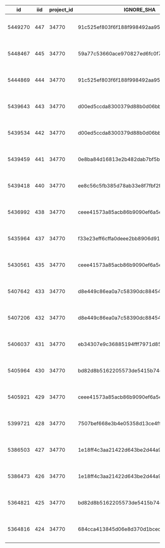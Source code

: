 | id | iid | project_id | IGNORE_SHA | COMMIT_BRANCH_NAME | status | PIPELINE_TRIGGER | created_at | updated_at | IGNORE_WEB_URL | name |
|-|-|-|-|-|-|-|-|-|-|-|
| 5449270 | 447 | 34770 | 91c525ef803f6f188f998492aa95c2aff86af8f1 | fms | success | schedule | 2024-08-12T13:03:06.342Z | 2024-08-12T13:23:45.786Z | https://sgts.gitlab-dedicated.com/wog/gvt/gathersg/gvt-gathersg/gsg-qe-playwright/-/pipelines/5449270 | None |
| 5448467 | 445 | 34770 | 59a77c53660ace970827ed6fc0f7a500672e59b3 | nsh | success | schedule | 2024-08-12T12:03:07.413Z | 2024-08-12T12:38:31.766Z | https://sgts.gitlab-dedicated.com/wog/gvt/gathersg/gvt-gathersg/gsg-qe-playwright/-/pipelines/5448467 | None |
| 5444869 | 444 | 34770 | 91c525ef803f6f188f998492aa95c2aff86af8f1 | fms | manual | push | 2024-08-12T09:12:09.116Z | 2024-08-12T09:12:09.518Z | https://sgts.gitlab-dedicated.com/wog/gvt/gathersg/gvt-gathersg/gsg-qe-playwright/-/pipelines/5444869 | None |
| 5439643 | 443 | 34770 | d00ed5ccda8300379d88b0d06bb539315afc6e31 | ccrm-emails | manual | push | 2024-08-12T05:47:51.112Z | 2024-08-12T05:47:51.454Z | https://sgts.gitlab-dedicated.com/wog/gvt/gathersg/gvt-gathersg/gsg-qe-playwright/-/pipelines/5439643 | None |
| 5439534 | 442 | 34770 | d00ed5ccda8300379d88b0d06bb539315afc6e31 | ccrm | manual | push | 2024-08-12T05:40:31.157Z | 2024-08-12T05:40:31.654Z | https://sgts.gitlab-dedicated.com/wog/gvt/gathersg/gvt-gathersg/gsg-qe-playwright/-/pipelines/5439534 | None |
| 5439459 | 441 | 34770 | 0e8ba84d16813e2b482dab7bf5b038a7ede3c6db | ccrm-close-case | manual | push | 2024-08-12T05:37:54.076Z | 2024-08-12T05:37:55.366Z | https://sgts.gitlab-dedicated.com/wog/gvt/gathersg/gvt-gathersg/gsg-qe-playwright/-/pipelines/5439459 | None |
| 5439418 | 440 | 34770 | ee8c56c5fb385d78ab33e8f7fbf2f322431feecb | ccrm-close-case | manual | push | 2024-08-12T05:35:31.487Z | 2024-08-12T05:35:32.972Z | https://sgts.gitlab-dedicated.com/wog/gvt/gathersg/gvt-gathersg/gsg-qe-playwright/-/pipelines/5439418 | None |
| 5436992 | 438 | 34770 | ceee41573a85acb86b9090ef6a5e5fb89b837eb7 | ccrm | success | web | 2024-08-12T03:16:38.628Z | 2024-08-12T03:32:38.629Z | https://sgts.gitlab-dedicated.com/wog/gvt/gathersg/gvt-gathersg/gsg-qe-playwright/-/pipelines/5436992 | None |
| 5435964 | 437 | 34770 | f33e23eff6cffa0deee2bb8906d91eaed3471207 | fms | manual | push | 2024-08-12T02:22:03.314Z | 2024-08-12T02:22:03.676Z | https://sgts.gitlab-dedicated.com/wog/gvt/gathersg/gvt-gathersg/gsg-qe-playwright/-/pipelines/5435964 | None |
| 5430561 | 435 | 34770 | ceee41573a85acb86b9090ef6a5e5fb89b837eb7 | ccrm | success | schedule | 2024-08-11T12:03:10.776Z | 2024-08-11T12:39:52.655Z | https://sgts.gitlab-dedicated.com/wog/gvt/gathersg/gvt-gathersg/gsg-qe-playwright/-/pipelines/5430561 | None |
| 5407642 | 433 | 34770 | d8e449c86ea0a7c58390dc884549ed6001020eb0 | fms | success | schedule | 2024-08-08T07:17:53.366Z | 2024-08-08T07:20:51.436Z | https://sgts.gitlab-dedicated.com/wog/gvt/gathersg/gvt-gathersg/gsg-qe-playwright/-/pipelines/5407642 | None |
| 5407206 | 432 | 34770 | d8e449c86ea0a7c58390dc884549ed6001020eb0 | fms | manual | push | 2024-08-08T07:03:19.572Z | 2024-08-08T07:03:20.994Z | https://sgts.gitlab-dedicated.com/wog/gvt/gathersg/gvt-gathersg/gsg-qe-playwright/-/pipelines/5407206 | None |
| 5406037 | 431 | 34770 | eb34307e9c36885194fff7971d852baf7d53dcfd | fms | skipped | push | 2024-08-08T06:24:39.095Z | 2024-08-08T06:24:39.505Z | https://sgts.gitlab-dedicated.com/wog/gvt/gathersg/gvt-gathersg/gsg-qe-playwright/-/pipelines/5406037 | None |
| 5405964 | 430 | 34770 | bd82d8b5162205573de5415b74dc0cec4589cee8 | COMMIT_BRANCH_NAMEs/merge-requests/57/head | manual | merge_request_event | 2024-08-08T06:21:42.554Z | 2024-08-08T06:21:44.072Z | https://sgts.gitlab-dedicated.com/wog/gvt/gathersg/gvt-gathersg/gsg-qe-playwright/-/pipelines/5405964 | None |
| 5405921 | 429 | 34770 | ceee41573a85acb86b9090ef6a5e5fb89b837eb7 | ccrm | manual | push | 2024-08-08T06:19:19.235Z | 2024-08-08T06:19:19.519Z | https://sgts.gitlab-dedicated.com/wog/gvt/gathersg/gvt-gathersg/gsg-qe-playwright/-/pipelines/5405921 | None |
| 5399721 | 428 | 34770 | 7507bef668e3b4e05358d13ce4f99c8e11130a7c | ccrm | manual | push | 2024-08-08T01:41:25.309Z | 2024-08-08T01:41:25.629Z | https://sgts.gitlab-dedicated.com/wog/gvt/gathersg/gvt-gathersg/gsg-qe-playwright/-/pipelines/5399721 | None |
| 5386503 | 427 | 34770 | 1e18ff4c3aa21422d643be2d44a9b1ffa3c902f9 | COMMIT_BRANCH_NAMEs/merge-requests/56/head | manual | merge_request_event | 2024-08-07T07:48:23.911Z | 2024-08-07T07:48:24.317Z | https://sgts.gitlab-dedicated.com/wog/gvt/gathersg/gvt-gathersg/gsg-qe-playwright/-/pipelines/5386503 | None |
| 5386473 | 426 | 34770 | 1e18ff4c3aa21422d643be2d44a9b1ffa3c902f9 | ccrm-imp-agencies | manual | push | 2024-08-07T07:47:43.033Z | 2024-08-07T07:47:44.152Z | https://sgts.gitlab-dedicated.com/wog/gvt/gathersg/gvt-gathersg/gsg-qe-playwright/-/pipelines/5386473 | None |
| 5364821 | 425 | 34770 | bd82d8b5162205573de5415b74dc0cec4589cee8 | development | manual | push | 2024-08-06T08:14:33.936Z | 2024-08-06T08:14:34.379Z | https://sgts.gitlab-dedicated.com/wog/gvt/gathersg/gvt-gathersg/gsg-qe-playwright/-/pipelines/5364821 | None |
| 5364816 | 424 | 34770 | 684cca413845d06e8d370d1bcecd0af1900d4970 | development | manual | push | 2024-08-06T08:14:21.139Z | 2024-08-06T08:14:21.378Z | https://sgts.gitlab-dedicated.com/wog/gvt/gathersg/gvt-gathersg/gsg-qe-playwright/-/pipelines/5364816 | None |

